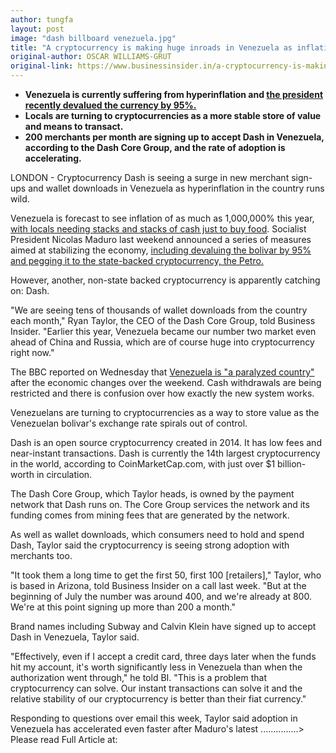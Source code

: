 ```yaml
---
author: tungfa
layout: post
image: "dash billboard venezuela.jpg"
title: "A cryptocurrency is making huge inroads in Venezuela as inflation runs wild - and it's not bitcoin or the Petro"
original-author: OSCAR WILLIAMS-GRUT
original-link: https://www.businessinsider.in/a-cryptocurrency-is-making-huge-inroads-in-venezuela-as-inflation-runs-wild-and-its-not-bitcoin-or-the-petro/articleshow/65499771.cms
---
```




-   **Venezuela is currently suffering from hyperinflation and [the president recently devalued the currency by 95%.](https://www.businessinsider.com/venezuela-devalues-bolivar-and-pegs-it-to-cryptocurrency-2018-8)**
-   **Locals are turning to cryptocurrencies as a more stable store of value and means to transact.**
-   **200 merchants per month are signing up to accept Dash in Venezuela, according to the Dash Core Group, and the rate of adoption is accelerating.**


LONDON - Cryptocurrency Dash is seeing a surge in new merchant sign-ups and wallet downloads in Venezuela as hyperinflation in the country runs wild.

Venezuela is forecast to see inflation of as much as 1,000,000% this year, [with locals needing stacks and stacks of cash just to buy food](https://www.businessinsider.com/venezuela-hyperinflation-in-pictures-2018-8). Socialist President Nicolas Maduro last weekend announced a series of measures aimed at stabilizing the economy, [including devaluing the bolivar by 95% and pegging it to the state-backed cryptocurrency, the Petro.](https://www.businessinsider.com/venezuela-devalues-bolivar-and-pegs-it-to-cryptocurrency-2018-8)

However, another, non-state backed cryptocurrency is apparently catching on: Dash.

"We are seeing tens of thousands of wallet downloads from the country each month," Ryan Taylor, the CEO of the Dash Core Group, told Business Insider. "Earlier this year, Venezuela became our number two market even ahead of China and Russia, which are of course huge into cryptocurrency right now."

The BBC reported on Wednesday that [Venezuela is "a paralyzed country"](https://www.bbc.co.uk/news/world-latin-america-45262525) after the economic changes over the weekend. Cash withdrawals are being restricted and there is confusion over how exactly the new system works.

Venezuelans are turning to cryptocurrencies as a way to store value as the Venezuelan bolivar's exchange rate spirals out of control.

Dash is an open source cryptocurrency created in 2014. It has low fees and near-instant transactions. Dash is currently the 14th largest cryptocurrency in the world, according to CoinMarketCap.com, with just over $1 billion-worth in circulation.

The Dash Core Group, which Taylor heads, is owned by the payment network that Dash runs on. The Core Group services the network and its funding comes from mining fees that are generated by the network.

As well as wallet downloads, which consumers need to hold and spend Dash, Taylor said the cryptocurrency is seeing strong adoption with merchants too.

"It took them a long time to get the first 50, first 100 [retailers]," Taylor, who is based in Arizona, told Business Insider on a call last week. "But at the beginning of July the number was around 400, and we're already at 800. We're at this point signing up more than 200 a month."

Brand names including Subway and Calvin Klein have signed up to accept Dash in Venezuela, Taylor said.

"Effectively, even if I accept a credit card, three days later when the funds hit my account, it's worth significantly less in Venezuela than when the authorization went through," he told BI. "This is a problem that cryptocurrency can solve. Our instant transactions can solve it and the relative stability of our cryptocurrency is better than their fiat currency."

Responding to questions over email this week, Taylor said adoption in Venezuela has accelerated even faster after Maduro's latest  ...............>
Please read Full Article at:
